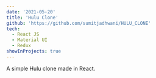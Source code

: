 ```yaml
---
date: '2021-05-20'
title: 'Hulu Clone'
github: 'https://github.com/sumitjadhwani/HULU_CLONE'
tech:
  - React JS
  - Material UI
  - Redux
showInProjects: true
---
```


A simple Hulu clone made in React.
